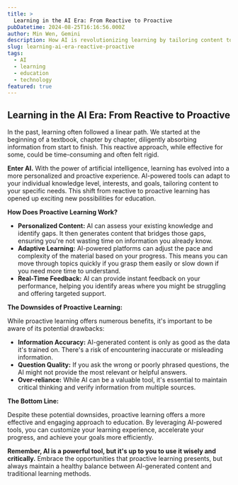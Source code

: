 ```yaml
---
title: >
  Learning in the AI Era: From Reactive to Proactive
pubDatetime: 2024-08-25T16:16:56.000Z
author: Min Wen, Gemini
description: How AI is revolutionizing learning by tailoring content to your specific needs. Discover the benefits and potential pitfalls of proactive learning in the AI era.
slug: learning-ai-era-reactive-proactive
tags:
  - AI
  - learning
  - education
  - technology
featured: true
---
```


## Learning in the AI Era: From Reactive to Proactive

In the past, learning often followed a linear path. We started at the beginning of a textbook, chapter by chapter, diligently absorbing information from start to finish. This reactive approach, while effective for some, could be time-consuming and often felt rigid.

**Enter AI.** With the power of artificial intelligence, learning has evolved into a more personalized and proactive experience. AI-powered tools can adapt to your individual knowledge level, interests, and goals, tailoring content to your specific needs. This shift from reactive to proactive learning has opened up exciting new possibilities for education.

**How Does Proactive Learning Work?**

- **Personalized Content:** AI can assess your existing knowledge and identify gaps. It then generates content that bridges those gaps, ensuring you're not wasting time on information you already know.
- **Adaptive Learning:** AI-powered platforms can adjust the pace and complexity of the material based on your progress. This means you can move through topics quickly if you grasp them easily or slow down if you need more time to understand.
- **Real-Time Feedback:** AI can provide instant feedback on your performance, helping you identify areas where you might be struggling and offering targeted support.

**The Downsides of Proactive Learning:**

While proactive learning offers numerous benefits, it's important to be aware of its potential drawbacks:

- **Information Accuracy:** AI-generated content is only as good as the data it's trained on. There's a risk of encountering inaccurate or misleading information.
- **Question Quality:** If you ask the wrong or poorly phrased questions, the AI might not provide the most relevant or helpful answers.
- **Over-reliance:** While AI can be a valuable tool, it's essential to maintain critical thinking and verify information from multiple sources.

**The Bottom Line:**

Despite these potential downsides, proactive learning offers a more effective and engaging approach to education. By leveraging AI-powered tools, you can customize your learning experience, accelerate your progress, and achieve your goals more efficiently.

**Remember, AI is a powerful tool, but it's up to you to use it wisely and critically.** Embrace the opportunities that proactive learning presents, but always maintain a healthy balance between AI-generated content and traditional learning methods.
